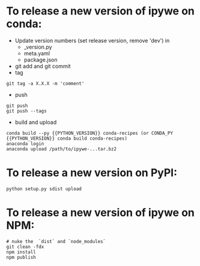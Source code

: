 # To release a new version of ipywe on conda:

* Update version numbers (set release version, remove 'dev') in 
  - _version.py
  - meta.yaml
  - package.json
* git add and git commit
* tag
```
git tag -a X.X.X -m 'comment'
```
* push
```
git push
git push --tags
```
* build and upload
```
conda build --py {{PYTHON_VERSION}} conda-recipes (or CONDA_PY {{PYTHON_VERSION}} conda build conda-recipes)
anaconda login
anaconda upload /path/to/ipywe-...tar.bz2
```

# To release a new version on PyPI:

    python setup.py sdist upload

# To release a new version of ipywe on NPM:
```
# nuke the  `dist` and `node_modules`
git clean -fdx
npm install
npm publish
```
